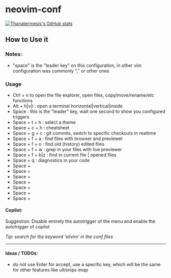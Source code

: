 # neovim-conf

[![Thanatermesis's GitHub stats](https://github-readme-stats.vercel.app/api?username=Thanatermesis&count_private=true&show_icons=true&theme=tokyonight&range=all_time)](https://github.com/anuraghazra/github-readme-stats)


## How to Use it
### Notes:
* "space" is the "leader key" on this configuration, in other vim configuration was commonly "," or other ones
 
### Usage
* Ctrl + n to open the file explorer, open files, copy/move/rename/etc functions
* Alt + h|v|i : open a terminal horizontal|vertical|inside
* Space : this is the "leader" key, wait one second to show you configured triggers
* Space + t + h : select a theme
* Space + c + h : cheatsheet
* Space + g + c : git commits, switch to specific checkouts in realtime
* Space + f + a : find files with browser and previewer
* Space + f + o : find old (history) edited files
* Space + f + w : grep in your files with live previewer
* Space + f + b|z : find in current file | opened files
* Space + q : diagnostics in your code
* Space + 
* Space + 
* Space + 
* Space + 
* Space + 
* Space + 
* Space + 

#### Copilot:
Suggestion: Disable entirely the autotrigger of the menu and enable the autotrigger of copilot

_Tip: search for the keyword 'elivim' in the conf files_


------


#### Ideas / TODOs:
- do not use Enter for accept, use a specific key, which will be the same for other features like ultisnips
    imap <silent><script><expr> <C-J> copilot#Accept("\<CR>")
    let g:copilot_no_tab_map = v:true

- [ ] Wow ChatGPT full featured plugin: https://github.com/jackMort/ChatGPT.nvim
- [ ] alternative: https://github.com/Bryley/neoai.nvim

- Add a toggle of autosuggestions: :lua  require("copilot.suggestion").toggle_auto_trigger()
    - also show :Copilot status   in the notification window
- Important, be updated from this needed WIP feature: https://githubnext.com/projects/copilot-view/
- [ ] A hotkey to close "all" opened windows (quickfix, tagbar, etc...) in one shot (or use Space+x ?)
- [ ] cmdline mode put in in red, since insert is in green
- [ ] cmp alternative:
    - since its slow and annoying, do not use it
    - use supertab instead, which does more what we want / need
    - trigger cmp only when "c-n" is pressed (or see the options from lazyvim)
    - do we should set this by default? so the user will never have the cmp popup? mmh better from a custom conf


### BUGS:
- [X] Something in our configs makes that when we :split, and close one buffer, the highlight of the actual linenumber is lost
- [ ] BASH syntax: Make sure the issue is with the bash syntax and not with the bash LSP first, if so, /usr/lib/elive-tools/functions shows false positives, report them to https://github.com/nvim-treesitter/nvim-treesitter/issues?q=is%3Aissue+is%3Aopen+bash  - or better: https://github.com/tree-sitter/tree-sitter-bash/issues
- [X] j & k in Normal mode scrolls as normal lines, we want to scroll real lines instead (at least me)
    - it is not a bug because it doesn't happens when pressing 10k or similar, description link included
- [X] Terminals are not working correctly, you need to press "i" in order to start on insert mode, I think some new plugin is causing this
- [X] Termianls include the visual line when you reopen them, this is annoying, maybe the visual line should be removed entirely because with Specs is not much more needed too
- [X] Nvim consumes some cpu, why? try disabling some plugins to find the one causing the issue
- [X] in autocomplete, if there's a snippet and we want to autocommplete the word the cannot trigger it unless the menu is open, this can be annoying, so we may need to reconfigure the <c-j> key to if expandable... else fallback()
- [X] when a text is copied or deleted, it is saved to the clipboard, this is very annoying in normal vim usage because we only want to do that when ctrl+c for example
- [ ] Bash: only LSP to files that has /bin/bash, similar to the "env" conf but only for bash, this avoids source files to be LSPized like mkdeb controls
- [ ] editing C files (efl) shows too many errors, I assume LSP is not well configured, try other frameworks first to see if by default they works better (especially: spacevim & lunarvim )
- [ ] cmp poping up all the time makes the editor slow, but also the autocompleter lags a lot when other processes are using the cpu, switch to supertab and leave cmp not poping up by default? (maybe not for normal users, so maybe add a custom setting for this)

### Bugs (possible) to check:
- [ ] fonts compatibility? over terminology, urxvt, ssh, tmux, etc
- [X] syntax working for special files: c (improved, equivalentinvim vim-syntax-extra), edc, markdown, asciidoc
- [X] Showing tabs can be annoying especially when copying the text, check vimrc conf to compare
    - set a hotkey to remove all visuals (linenumbers, tabs, etc) and to re-enable them

#### Plugins
- [ ] Menu https://github.com/nvzone/menu
- [X] PHP & Javascript good support
    * make sure to include the best support for "php and JavaScript, mostly VueJS"
    * equivalentinvim spf13/PIV ?
    * equivalentinvim pangloss/vim-javascript ?
- [X] Error reporting
    - with the notification plugin and similar features
- [X] Snippets:
- [X] Copilot.~~vim~~lua
- [X] Execute-on-save: this is a pretty need thing, research a plugin that triggers a user specified action when its saved
    - use this one https://github.com/stevearc/overseer.nvim
- [ ] Autocomplete: equivalentinvim: supertab, neocomplcache, youcompleteme
    - see the example of "supertab" to change the cmp behaviour: https://www.lazyvim.org/configuration/examples
    - list of plugins for nvim-cmp: https://github.com/hrsh7th/nvim-cmp/wiki/List-of-sources#miscellaneous
- [X] faster moving: equivalentinvim: easymotion
    * https://github.com/phaazon/hop.nvim <-- selected
    * sneak.vim
    * better: https://github.com/ggandor/lightspeed.nvim
    * another, sucesor: https://github.com/ggandor/leap.nvim - demo: https://avimitin.github.io/nvim/cursor-movement.html
    * many more options: https://github.com/rockerBOO/awesome-neovim#motion
    * fuzzy and funny too: https://github.com/ripxorip/aerojump.nvim
- [X] file management: NvChad has it
    * equivalentinvim "ctrlp" & "ctrlp-funky" features?
    * equivalentinvim "nerdtree" features?
- [X] fuzzy-finder feature, NvChad has it?
- [X] equivalentinvim TagList: surce code browser with tags in a panel (functions, variables, etc)
- [X] support for EDC and PHP files
- [X] Alignator of code, equivalentinvim is vim-easy-align & tabular: http://vimcasts.org/episodes/aligning-text-with-tabular-vim/
    * others: vim-easy-align, tabular, etc
- [X] Grep feature to equivalent to search between the project, buffers, etc... (NvChad has it i think)
    * realtime, fuzzy-finder required, see ",fu" in elive-vim
- [X] Show the definition prototype (like C headers) while typing, equivalentinvim echofunc
- [X] Welcome page for neovim, new users running (guide/tutorial) it or simply running it without parameters, equivalentinvim vim-startify
- [ ] We need a welcome / tutorial / guide function or similar, pointing to a website maybe
    - instead, open the youtube video tutorial is a good alternative
- [X] Syntax checker / validator, equivalentinvim Syntastic
    - We can use LSPs for that?
    - [X] Implement syntastic, is not enough
    - other ones are needed or we have enough with LSP? ask @deon
- [X] Comment / uncomment blocks, already included in NvChad? equivalentinvim nerdcommenter
- [X] Blink when search, equivalentinvim 'git://github.com/Elive/vim-bling'
- [-] Multiple cursors edition, equivalentinvim vim-multiple-cursors
- [ ] Extra textblock and textobjs definitions?
- [-] Undo Tree feature (multiple undo histories), equivalentinvim undotree - update: not needed / never used
- [X] powerline like bar, equivalentinvim vim-airline, NvChad has it?
- [-] location push-pop feature, better if includes visual marks, equivalentinvim vim-kangaroo
- [X] Show what is going to be replaced with %s/foo/bar while typing, equivalentinvim vim-over
- [X] Visualize HEX colors and names, equivalentinvim vim-coloresque - included in NvChad
- [X] Markdown and Asciidoc support (syntax, syntax checker, etc), also a previewer:
- [-] Preview (render) of things like markwon, equivalentinvim vim-preview
- [-] Preview https://neovimcraft.com/plugin/iamcco/markdown-preview.nvim/index.html
- [X] Show shitty M$ buggy newlines
- [X] Show syntax hilight names, equivalentinvim synstack
    - we used a specific plugin for the TODOs and similar entries
- [X] Show and fix whitespacing errors
- [X] Feature to "sudo save" file when no permissions
- [-] Show the cursor cuc & cul when switching windows, not needed with the candies included
- [X] EFL & EDC integration, equivalentinvim 'git://git.enlightenment.org/editors/vim-configs.git'
- [X] Beacon - cursor jump on change, to see whare it is https://github.com/DanilaMihailov/beacon.nvim
    - switched to a better and faster one
- [X] Hilight other similar words than the one in the cursor: https://github.com/RRethy/vim-illuminate
    * highlist other names like the one in cursor: https://www.reddit.com/r/neovim/comments/10xf7s0/localhighlightnvim_blazing_fast_highlight_of_word/
- [X] matchup: https://github.com/andymass/vim-matchup#features
- [ ] Improved visuals with Dressing https://github.com/stevearc/dressing.nvim
* [X] Notifications, wow! https://github.com/rcarriga/nvim-notify

### Research / To try
* https://dev.to/iggredible/what-is-inside-my-vimrc-3ob7
* https://github.com/dense-analysis/ale
* https://github.com/Robitx/gp.nvim?tab=readme-ov-file  compare with ChatGPT plugin
* Copilot alternatives:
    - SuperMaven: 3x times high quality Copilot alternative:  https://github.com/supermaven-inc/supermaven-nvim  - https://supermaven.com/
    - TABNINE: https://www.tabnine.com/ - https://github.com/tzachar/cmp-tabnine
        -- not automcompletion like copilot, and seems like the quality code depends on the paying service (not with the free option)
    * https://github.com/Exafunction/codeium.nvim
        - much lower quality code than copilot, "ghost text" (like copilot suggestions) are only viewable but requires / relies on cmp entirely
    * https://github.com/dense-analysis/neural
    * https://github.com/zhenyangze/vim-bitoai  - https://docs.bito.ai/getting-started/vim-neovim-plugin
    * parrot with multiple providers: https://github.com/frankroeder/parrot.nvim
    - local options:
        * parrot with multiple providers: https://github.com/frankroeder/parrot.nvim
        * local ollama (requires powerful local resources machine to run) https://www.youtube.com/watch?v=7YPufxIMdJo
        - copilot alternative local (requires strong gpu): https://github.com/fauxpilot/fauxpilot
    - avante, cursor-like
    - codecompanion: https://github.com/olimorris/codecompanion.nvim

### CMP
- [X] Include a signatures autocompletion if is already not included: https://github.com/hrsh7th/cmp-nvim-lsp-signature-help
- [ ] implement ctags: https://github.com/quangnguyen30192/cmp-nvim-tags

### Must have ones:
* Command (vim commands) completion! as in https://github.com/Avimitin/nvim#Gallery
### Alternatives:
* tagbar:
    - https://github.com/simrat39/symbols-outline.nvim
    - https://github.com/liuchengxu/vista.vim
    - https://github.com/stevearc/aerial.nvim

### TODO confs to add:
* [X] Tabufline: have the Tabs opened by default in colapsed mode so that the feature can be seen and used (try: :tabnew )
* [X] relative numbers in auto mode: https://github.com/nkakouros-original/numbers.nvim
* "surround" actions, similar to pressing ""
    - tpope/vim-surround works, but not the hotkey, no idea why, search another plugin for surround actions?
    - mini.surround
* [X] make telescope style bordered, but we need to set a better theme bg for it first
* [X] pulse cursor when search: https://github.com/inside/vim-search-pulse
* menu / autocompletion, works with Up and Down keys
* [X] move all the plugin's keymaps to their section, so that if the plugin is disabled, its keymaps too, but also to show it correctly in the cheatsheet

### Wishlist
* [X] Trouble - A pretty list for showing diagnostics, references, telescope results, quickfix and location lists to help you solve all the trouble your code is causing. - https://github.com/folke/trouble.nvim
* [X] Hover - a plugin that shows things when you mouse-over words: https://github.com/lewis6991/hover.nvim
* Rename - it renames varnames or functions correctly in all the code like in 
    - https://github.com/smjonas/inc-rename.nvim
    - which one it uses? maybe let's use this? https://gist.github.com/RaafatTurki/64d89abf326e9fce6eb717f7c1f8a97e
* pastebins: https://github.com/rktjmp/paperplanes.nvim
- [ ] search anything in a cheatsheet https://github.com/sudormrfbin/cheatsheet.nvim - Telescope keymaps
* collaborative editor (easy & fast) ? 
* better search and replace for all the project: https://github.com/ray-x/sad.nvim
    - search/replace between multiple files: https://github.com/nvim-pack/nvim-spectre
* emoji picker: https://github.com/ziontee113/icon-picker.nvim
- [X] move easly blocks: https://github.com/matze/vim-move
* macro manager: https://github.com/ecthelionvi/NeoComposer.nvim
- [X] regexplainer https://github.com/bennypowers/nvim-regexplainer
* MUCH MORE: https://github.com/rockerBOO/awesome-neovim

### GIT features
NOTE: try an entire framework in vbox (booksworm?) in order to try forgit?
- [ ] git complete suite ? https://github.com/ray-x/forgit.nvim -- <!-- # NOTE: it is a WIP -->
- [ ] Git powerful integration, equivalentinvim vim-fugitive
    * gitk gui? equivalentinvim gitv
* Git searchigns https://github.com/aaronhallaert/advanced-git-search.nvim
- [ ] implement "delta" in the OS for diff features

### Voice commands
Using Vim from voice can be amazing and it helps knowing how to use it, see this demo: https://youtu.be/TEBMlXRjhZY , maybe we can use a plugin like:
- [ ] https://github.com/eyalk11/nvim-voicerec - + give a comment on the reddit guy: https://www.reddit.com/r/neovim/comments/132c36x/nvimvoicerec_add_speechtotext_to_neovim_useful/

### Other Frameworks to try:
- [X] https://www.lazyvim.org/keymaps  <--- OMG amazing one
- [X] https://github.com/ecosse3/nvim  - comment from https://www.reddit.com/r/neovim/comments/135zudx/what_neovim_configuration_is_this/
- [X] https://github.com/nvim-lua/kickstart.nvim
- [X] https://github.com/ray-x/nvim  <-- full of plugins but meh
- [ ] https://github.com/rockerBOO/awesome-neovim#preconfigured-configuration


### web dev
- https://github.com/ray-x/web-tools.nvim

### LSP related Wishlist
- keymaps, ideas, plugins, etc: https://www.lazyvim.org/keymaps#lsp
* https://github.com/ray-x/navigator.lua
* https://github.com/ray-x/lsp_signature.nvim
* installer: https://github.com/williamboman/nvim-lsp-installer
- DUP - [ ] comp-nvim-lsp : https://youtu.be/h4g0m0Iwmys?t=256
Hover/Signature with borders
    https://github.com/mattleong/CosmicNvim/blob/main/lua/cosmic/lsp/init.lua
Rename popup with highlighted prompt and borders
    https://github.com/mattleong/CosmicNvim/blob/main/lua/cosmic/core/theme/ui.lua
Diagnostics with borders
    https://github.com/mattleong/CosmicNvim/blob/main/lua/cosmic/lsp/diagnostics.lua#L5
Code actions (using Telescope)
    https://github.com/mattleong/CosmicNvim/blob/main/lua/cosmic/core/navigation/init.lua#L70
- Symbols? from https://youtu.be/stqUbv-5u2s?t=342 -> https://github.com/nvim-lua/kickstart.nvim/blob/master/init.lua#L382

### Code, debug, quality, etc...
* https://github.com/utilyre/barbecue.nvim
* GDB directly on nvim editing the code failing: https://github.com/sakhnik/nvim-gdb - demo: https://asciinema.org/a/134144
* DAP: https://github.com/mfussenegger/nvim-dap   INFO : https://www.lazyvim.org/plugins/extras/dap.core
    + https://github.com/jay-babu/mason-nvim-dap.nvim
    + https://github.com/rcarriga/nvim-dap-ui
    + https://github.com/theHamsta/nvim-dap-virtual-text

### Ideas:
* Use F5 for reloading the editor and its confs?

### Hotkeys
- [ ] REMAP THEM in a more intuitive way, let's get some ideas:
    - FIRST: check other frameworks to see their mappings ideas
        - lunarvim
        - https://www.lazyvim.org/keymaps
    - https://i.redd.it/7lgao7z2okwa1.png
- [X] F1-F7 should be the same as how elive-vim config is, switch between :buffer and show line.
    * replaced by Tab and Shift-Tab which is much more friendly and uses less keys
- [X] F12: pastetoggle
    - not needed, better feature implemented
- [X] hotkeys to tabularize based in symbols like (, =, etc
- [X] Ctrl+s to save, Ctrl+q to quit?
- [X] Ctrl+c in visual to copy a text, set it to clipboard instead of default

### Colorschemes:
* themes editor https://github.com/rktjmp/lush.nvim
* another one https://github.com/lifepillar/vim-colortemplate
- [ ] Elive monokai colorscheme has no competition, but it needs to be migrated to the NvChad code which is different
    - compare values with https://vscodethemes.com/e/jonesnc.molokayo/molokayo?language=javascript
- [ ] Make a RetroWave theme too which can look really cool? (wip)
    - https://vscodethemes.com/e/maxenceblanc.sia-synthwave/sia-synthwave-colour-theme?language=javascript
    - https://vscodethemes.com/e/nexxai.material-synthwave-vscode/material-synthwave?language=javascript
    - W00t: https://github.com/maxmx03/fluoromachine.nvim
        - nice, we can port mostly this one with minor changes / minor color gets from other themes
    - terminal ideas: https://github.com/KadoBOT/80s-retrowave
- [ ] Hacker colorscheme based on common "cyan" values like on this piece of video (take the colorscheme from it, include red & green as in the movies): https://youtu.be/-uleG_Vecis?t=581
- [ ] Include other selections?
- https://github.com/metalelf0/jellybeans-nvim
- use the grays values like https://github.com/Avimitin/nvim/blob/master/docs/images/kanagawa.png
- try to create a colorscheme with only the terminal colors modified to match our terminal colors (alt + i, run "colores" )
- Amazing, make this one: https://www.youtube.com/watch?v=YALpX8oOn78 - I asked in the comment which colorscheme is, otherwise i will need to do it manually
- Sequoia (moonlight & night), they are amazing: https://vscodethemes.com/e/wicked-labs.sequoia/sequoia-monochrome?language=javascript
    - get from:  https://github.com/Sequoia-Theme/vs-code
    - neovim version? https://github.com/Hiroya-W/dotfiles-sequoia-moonlight - note: includes many colorschemes

### Tutorials
- [ ] https://github.com/tjdevries/train.nvim

### Offtopic
* jokes: https://github.com/tjdevries/config_manager/blob/master/xdg_config/nvim/autoload/jokes.vim


### Optimizations
- verify the startup speed time after everything is set up to see how good it works: https://www.reddit.com/r/neovim/comments/10e6ex7/what_is_your_neovim_load_time/
    - https://github.com/dstein64/vim-startuptime



### Howtos:

* NvChad Introduction: https://youtu.be/Mtgo-nP_r8Y
* NvChad docs: https://nvchad.com/docs/quickstart/install
* NeoVim from Scratch (a guided tutorial of NeoVim customization and plugins): https://www.youtube.com/watch?v=ctH-a-1eUME&list=PLhoH5vyxr6Qq41NFL4GvhFp-WLd5xzIzZ
* converting viml to lua: https://www.imaginaryrobots.net/posts/2021-04-17-converting-vimrc-to-lua/
* VimL to Lua: https://vonheikemen.github.io/devlog/tools/configuring-neovim-using-lua/
* another howto https://www.meetgor.com/neovim-vimscript-to-lua/
* nvim lua guide https://github.com/RicardoRien/nvim-lua-guide/blob/master/README.esp.md
* Vim Regex (and other nices articles) https://dev.to/iggredible/learning-vim-regex-26ep
* Some LSP codes introduction: https://www.youtube.com/watch?v=stqUbv-5u2s
* Profiling / benchmark plugins usage: https://stackoverflow.com/questions/10137304/how-can-i-find-which-vim-plugin-is-guilty-for-overloading-my-cpu


### Notes & future things:
- [ ] nerdfonts obsoletes can be detected using this tool: https://github.com/loichyan/nerdfix
- [ ] implement ultisnips snippets
   - equivalentinvim: ultisnips, with own snippets for codes and mapping of locations with predefined values
   - UltiSnips integration: https://github.com/quangnguyen30192/cmp-nvim-ultisnips
   - converter: https://github.com/smjonas/snippet-converter.nvim


## AI tools / models / plugins: researching...

### Developments Orchestrators
* [Maestro](https://github.com/Doriandarko/maestro)
* [OpenDevin](https://github.com/OpenDevin/OpenDevin) a tool to build any software by itself
* [DevOn](https://github.com/entropy-research/Devon)
* [SWE](https://github.com/princeton-nlp/SWE-agent)
* [devika](https://github.com/stitionai/devika)

### Human / Computer interfaces:
* [pieces](https://pieces.app/)

### Web scrapping / filler
